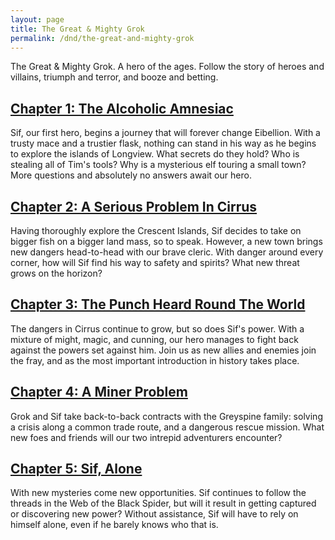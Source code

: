 ```yaml
---
layout: page
title: The Great & Mighty Grok
permalink: /dnd/the-great-and-mighty-grok
---
```


The Great & Mighty Grok.
A hero of the ages.
Follow the story of heroes and villains, triumph and terror, and booze and betting.

## [Chapter 1: The Alcoholic Amnesiac](/dnd/the-great-and-mighty-grok/the-alcoholic-amnesiac)
Sif, our first hero, begins a journey that will forever change Eibellion.
With a trusty mace and a trustier flask, nothing can stand in his way as he begins to explore the islands of Longview.
What secrets do they hold?
Who is stealing all of Tim's tools?
Why is a mysterious elf touring a small town?
More questions and absolutely no answers await our hero.

## [Chapter 2: A Serious Problem In Cirrus](/dnd/the-great-and-mighty-grok/a-serious-problem-in-cirrus)
Having thoroughly explore the Crescent Islands, Sif decides to take on bigger fish on a bigger land mass, so to speak.
However, a new town brings new dangers head-to-head with our brave cleric.
With danger around every corner, how will Sif find his way to safety and spirits?
What new threat grows on the horizon?

## [Chapter 3: The Punch Heard Round The World](/dnd/the-great-and-mighty-grok/the-punch-heard-round-the-world)
The dangers in Cirrus continue to grow, but so does Sif's power.
With a mixture of might, magic, and cunning, our hero manages to fight back against the powers set against him.
Join us as new allies and enemies join the fray, and as the most important introduction in history takes place.

## [Chapter 4: A Miner Problem](/dnd/the-great-and-mighty-grok/a-miner-problem)
Grok and Sif take back-to-back contracts with the Greyspine family:
solving a crisis along a common trade route, and a dangerous rescue mission.
What new foes and friends will our two intrepid adventurers encounter?


## [Chapter 5: Sif, Alone](/dnd/the-great-and-mighty-grok/sif-alone)
With new mysteries come new opportunities.
Sif continues to follow the threads in the Web of the Black Spider, but will it result in getting captured or discovering new power?
Without assistance, Sif will have to rely on himself alone, even if he barely knows who that is.
